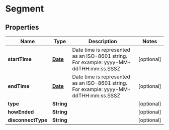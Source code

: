 
# Segment

## Properties
Name | Type | Description | Notes
------------ | ------------- | ------------- | -------------
**startTime** | [**Date**](Date.md) | Date time is represented as an ISO-8601 string. For example: yyyy-MM-ddTHH:mm:ss.SSSZ |  [optional]
**endTime** | [**Date**](Date.md) | Date time is represented as an ISO-8601 string. For example: yyyy-MM-ddTHH:mm:ss.SSSZ |  [optional]
**type** | **String** |  |  [optional]
**howEnded** | **String** |  |  [optional]
**disconnectType** | **String** |  |  [optional]



